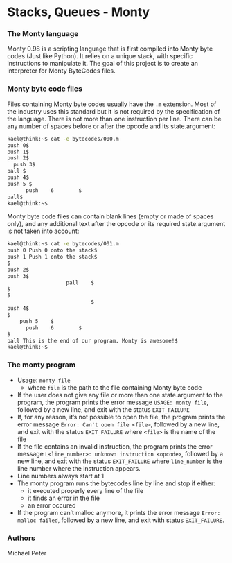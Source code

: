 # Stacks, Queues - Monty

### The Monty language

Monty 0.98 is a scripting language that is first compiled into Monty byte codes (Just like Python). It relies on a unique stack, with specific instructions to manipulate it. The goal of this project is to create an interpreter for Monty ByteCodes files.

### Monty byte code files

Files containing Monty byte codes usually have the `.m` extension. Most of the industry uses this standard but it is not required by the specification of the language. There is not more than one instruction per line. There can be any number of spaces before or after the opcode and its state.argument:

```bash
kael@think:~$ cat -e bytecodes/000.m
push 0$
push 1$
push 2$
  push 3$
pall $
push 4$
push 5 $
      push    6        $
pall$
kael@think:~$
```

Monty byte code files can contain blank lines (empty or made of spaces only), and any additional text after the opcode or its required state.argument is not taken into account:

```bash
kael@think:~$ cat -e bytecodes/001.m
push 0 Push 0 onto the stack$
push 1 Push 1 onto the stack$
$
push 2$
push 3$
                   pall    $
$
$
                           $
push 4$
$
    push 5    $
      push    6        $
$
pall This is the end of our program. Monty is awesome!$
kael@think:~$
```

### The monty program

- Usage: `monty file`
  - where `file` is the path to the file containing Monty byte code
- If the user does not give any file or more than one state.argument to the program, the program prints the error message `USAGE: monty file`, followed by a new line, and exit with the status `EXIT_FAILURE`
- If, for any reason, it’s not possible to open the file, the program prints the error message `Error: Can't open file <file>`, followed by a new line, and exit with the status `EXIT_FAILURE`
  where `<file>` is the name of the file
- If the file contains an invalid instruction, the program prints the error message `L<line_number>: unknown instruction <opcode>`, followed by a new line, and exit with the status `EXIT_FAILURE`
  where `line_number` is the line number where the instruction appears.
- Line numbers always start at 1
- The monty program runs the bytecodes line by line and stop if either:
  - it executed properly every line of the file
  - it finds an error in the file
  - an error occured
- If the program can’t malloc anymore, it prints the error message `Error: malloc failed`, followed by a new line, and exit with status `EXIT_FAILURE`.

### Authors

Michael Peter
